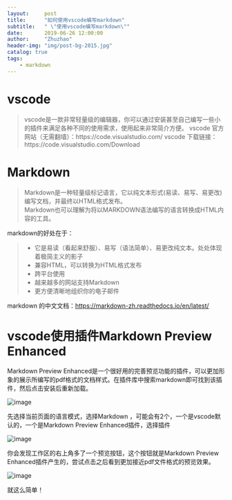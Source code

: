 ```yaml
---
layout:     post
title:      "如何使用vscode编写markdown"
subtitle:   " \"使用vscode编写markdown\""
date:       2019-06-26 12:00:00
author:     "Zhuzhao"
header-img: "img/post-bg-2015.jpg"
catalog: true
tags:
    - markdown
---
```




# vscode

<blockquote>
vscode是一款非常轻量级的编辑器，你可以通过安装甚至自己编写一些小的插件来满足各种不同的使用需求，使用起来非常简介方便。
vscode 官方网站（无需翻墙）：https://code.visualstudio.com/
vscode 下载链接：https://code.visualstudio.com/Download
</blockquote>


# Markdown

<blockquote>
<p>Markdown是一种轻量级标记语言，它以纯文本形式(易读、易写、易更改)编写文档，并最终以HTML格式发布。<br>
Markdown也可以理解为将以MARKDOWN语法编写的语言转换成HTML内容的工具。</p>
</blockquote>


markdown的好处在于：
<blockquote>
<ul>
<li>它是易读（看起来舒服）、易写（语法简单）、易更改纯文本。处处体现着极简主义的影子</li>
<li>兼容HTML，可以转换为HTML格式发布</li>
<li>跨平台使用</li>
<li>越来越多的网站支持Markdown</li>
<li>更方便清晰地组织你的电子邮件</li>
</ul>
</blockquote>


markdown 的中文文档：https://markdown-zh.readthedocs.io/en/latest/



# vscode使用插件Markdown Preview Enhanced
Markdown Preview Enhanced是一个很好用的完善预览功能的插件，可以更加形象的展示所编写的pdf格式的文档样式。在插件库中搜索markdown即可找到该插件，然后点击安装后重新加载。

![image](https://raw.githubusercontent.com/zhuzhao/zhuzhao.github.io/master/imgs/6966151-870bb6a8ba4978ab.webp.jpg)

先选择当前页面的语言模式，选择Markdown ，可能会有2个，一个是vscode默认的，一个是Markdown Preview Enhanced插件，选择插件

![image](https://raw.githubusercontent.com/zhuzhao/zhuzhao.github.io/master/imgs/QQ%E5%9B%BE%E7%89%8720190626095242.png)



你会发现工作区的右上角多了一个预览按钮，这个按钮就是Markdown Preview Enhanced插件产生的，尝试点击之后看到更加接近pdf文件格式的预览效果。

![image](https://raw.githubusercontent.com/zhuzhao/zhuzhao.github.io/master/imgs/6966151-1ec2bd6c58e4970d.webp.jpg)


就这么简单！
